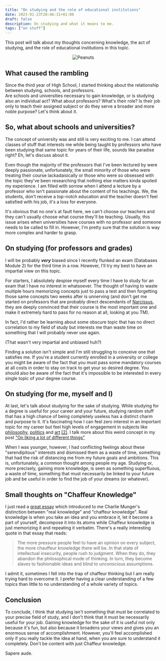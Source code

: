 ```yaml
---
title: "On studying and the role of educational institutions"
date: 2023-01-23T20:46:31+01:00
draft: false
description: On studying and what it means to me.
tags: ["on stuff"]
---
```


This post will talk about my thoughts concerning knowledge, the act of studying, and the role of educational institutions in this topic.
<!--more-->

<div style="text-align: center;">
<!-- <img src = "/peanuts-library-card.png"> -->

![Peanuts](/peanuts-library-card.png)
</div>

## What caused the rambling
Since the third year of High School, I started thinking about the relationship between studying, schools, and professors. <br>
Are schools and universities necessary to gain knowledge, or is studying also an individual act? What about professors? What's their role? Is their job only to teach their assigned subject or do they serve a broader and more noble purpose? Let's think about it.


## So, what about schools and universities?
The concept of university was and still is very exciting to me. 
I can attend classes of stuff that interests me while being taught by professors who have been studying that same topic for years of their life, sounds like paradise right? Eh, let's discuss about it.

Even though the majority of the professors that I've been lectured by were deeply passionate, unfortunately, the small minority of those who were treating their course lackadaisically or those who were so obsessed with the topic they've been researching that nothing else matters kinda spoiled my experience.
I am filled with sorrow when I attend a lecture by a professor who isn't passionate about the content of his teachings. We, the students, don't receive a top-notch education and the teacher doesn't feel satisfied with his job, it's a loss for everyone.

It's obvious that no one's at fault here, we can't choose our teachers and they can't usually choose what course they'll be teaching. Usually, this issue arises when universities have courses with no professor and someone needs to be called to fill in. However, I'm pretty sure that the solution is way more complex and harder to grasp.


## On studying (for professors and grades)
I will be probably ***very*** biased since I recently flunked an exam (Databases Module 2) for the third time in a row. However, I'll try my best to have an impartial view on this topic.

For starters, I absolutely despise myself every time I have to study for an exam that I have no interest in whatsoever. The thought of having to waste multiple hours memorizing concepts just to pass a test and then forgetting those same concepts two weeks after is unnerving (and don't get me started on professors that are probably direct descendants of [Narcissus](https://en.wikipedia.org/wiki/Narcissus_(mythology)), they are deeply convinced that their course is the most important one and make it extremely hard to pass for no reason at all, looking at you TM).

In fact, I'd rather be learning about some obscure topic that has no direct correlation to my field of study but interests me than waste time on something that I will probably never use again.  

(That wasn't very impartial and unbiased huh?)

Finding a solution isn't simple and I'm still struggling to conceive one that satisfies me. If you're a student currently enrolled in a university or college you might be aware of the fact that you must pass some mandatory courses at all costs in order to stay on track to get your so desired degree. You should also be aware of the fact that it's impossible to be interested in every single topic of your degree course.


## On studying (for me, myself and I)
At last, let's talk about studying for the sake of studying.
While studying for a degree is useful for your career and your future, studying random stuff that has a high chance of being completely useless has a distinct charm and purpose to it.
It's fascinating how I can feel zero interest in an important topic for my career but feel high levels of engagement in subjects like [philosophy](https://iai.tv/articles/the-courage-to-face-a-lifetime-on-the-enduring-value-of-ayn-rands-philosophy-auid-846), [politics](https://thepointmag.com/examined-life/art-is-for-seeing-evil/) and [art](https://thepointmag.com/examined-life/art-is-for-seeing-evil/) [[2]](https://www.newyorker.com/magazine/2020/06/08/edward-hopper-and-american-solitude?utm_source=pocket_saves).
I talk more about this weird concept in my post ["On liking a lot of different things"](/posts/on-liking-a-lot-of-different-things/)


When I was younger, however, I had conflicting feelings about these "serendipitous" interests and dismissed them as a waste of time, something that had the risk of distancing me from my future goals and ambitions. This is, unfortunately, a common thought among people my age.
Studying or, more precisely, gaining more knowledge, is seen as something superfluous, a waste of time, something that must necessarily be linked to your future job and be useful in order to find the job of your dreams (or whatever).

## Small thoughts on "Chaffeur Knowledge"

I just read a [great essay](https://perell.com/essay/how-philosophers-think/) which introduced to me Charlie Munger's distinction between "real knowledge" and "chaffeur knowledge".
Real knowledge is when you take an idea and you embrace it, let it become a part of yourself, decompose it into its atoms while Chaffeur knowledge is just memorizing it and repeating it verbatim.
There's a really interesting quote in that essay that reads:  
>The more pressure people feel to have an opinion on every subject, the more chauffeur knowledge there will be. In that state of intellectual insecurity, people rush to judgment. When they do, they abandon the philosophical mode of thinking. In turn, they become slaves to fashionable ideas and blind to unconscious assumptions. 


I admit it, sometimes I fell into the trap of chaffeur thinking but I am really trying hard to overcome it. I prefer having a clear understanding of a few topics than little to no understanding of a whole variety of topics.

## Conclusion
To conclude, I think that studying isn't something that must be correlated to your precise field of study, and I don't think that it must be necessarily useful for your job.
Gaining knowledge for the sake of it is useful not only because it's fun, but also because it broadens your views and gives you an enormous sense of accomplishment.
However, you'll feel accomplished only if you really tackle the idea at hand, when you are sure to understand it completely. Don't be content with just Chaffeur knowledge. 

Sapere aude.